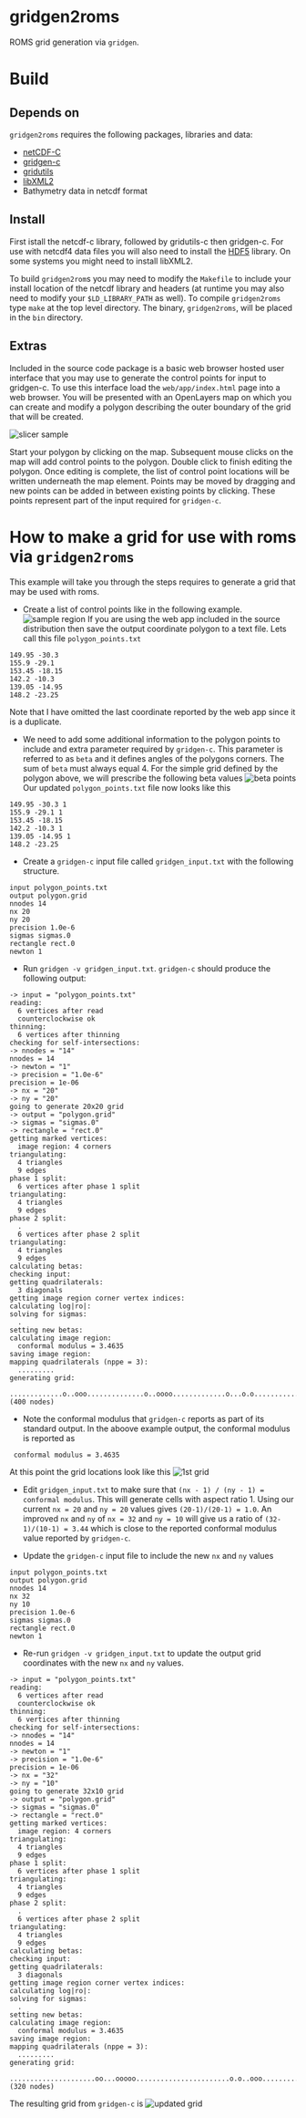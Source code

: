 # gridgen2roms
ROMS grid generation via `gridgen`.

# Build
## Depends on

`gridgen2roms` requires the following packages, libraries and data:

* [netCDF-C](http://www.unidata.ucar.edu/software/netcdf/)
* [gridgen-c](https://github.com/sakov/gridgen-c)
* [gridutils](https://github.com/sakov/gridutils-c)
* [libXML2](http://www.xmlsoft.org/)
* Bathymetry data in netcdf format 

## Install
First istall the netcdf-c library, followed by gridutils-c then gridgen-c. For use with netcdf4 data files you will also need to install the [HDF5](https://www.hdfgroup.org/HDF5/) library. On some systems you might need to install libXML2.

To build `gridgen2rom`s you may need to modify the `Makefile` to include your install location of the netcdf library and headers (at runtime you may also need to modify your `$LD_LIBRARY_PATH` as well). To compile `gridgen2roms` type `make` at the top level directory. The binary, `gridgen2roms`, will be placed in the `bin` directory.

## Extras
Included in the source code package is a basic web browser hosted user interface that you may use to generate the control points for input to gridgen-c. To use this interface load the `web/app/index.html` page into a web browser. You will be presented with an OpenLayers map on which you can create and modify a polygon describing the outer boundary of the grid that will be created.

![slicer sample](https://raw.github.com/freemanjustin/gridgen2roms/master/docs/ol_example.png)

Start your polygon by clicking on the map. Subsequent mouse clicks on the map will add control points to the polygon.
Double click to finish editing the polygon. Once editing is complete, the list of control point locations will be written underneath the map element. Points may be moved by dragging and new points can be added in between existing points by clicking. These points represent part of the input required for `gridgen-c`.


# How to make a grid for use with roms via `gridgen2roms`
This example will take you through the steps requires to generate a grid that may be used with roms.

* Create a list of control points like in the following example.
![sample region](https://raw.github.com/freemanjustin/gridgen2roms/master/docs/example_region.png)
If you are using the web app included in the source distribution then save the output coordinate polygon to a text file. Lets call this file `polygon_points.txt`
```
149.95 -30.3 
155.9 -29.1 
153.45 -18.15 
142.2 -10.3 
139.05 -14.95 
148.2 -23.25 
```
Note that I have omitted the last coordinate reported by the web app since it is a duplicate.

* We need to add some additional information to the polygon points to include and extra parameter required by `gridgen-c`. This parameter is referred to as `beta` and it defines angles of the polygons corners. The sum of `beta` must always equal 4. For the simple grid defined by the polygon above, we will prescribe the following beta values
![beta points](https://raw.github.com/freemanjustin/gridgen2roms/master/docs/beta.png)
Our updated `polygon_points.txt` file now looks like this
```
149.95 -30.3 1
155.9 -29.1 1
153.45 -18.15 
142.2 -10.3 1
139.05 -14.95 1
148.2 -23.25 
```

* Create a `gridgen-c` input file called `gridgen_input.txt` with the following structure.

```
input polygon_points.txt
output polygon.grid
nnodes 14
nx 20
ny 20
precision 1.0e-6
sigmas sigmas.0
rectangle rect.0
newton 1
```

* Run `gridgen -v gridgen_input.txt`. `gridgen-c` should produce the following output:

```
-> input = "polygon_points.txt"
reading:
  6 vertices after read
  counterclockwise ok
thinning:
  6 vertices after thinning
checking for self-intersections:
-> nnodes = "14"
nnodes = 14
-> newton = "1"
-> precision = "1.0e-6"
precision = 1e-06
-> nx = "20"
-> ny = "20"
going to generate 20x20 grid
-> output = "polygon.grid"
-> sigmas = "sigmas.0"
-> rectangle = "rect.0"
getting marked vertices:
  image region: 4 corners
triangulating:
  4 triangles
  9 edges
phase 1 split:
  6 vertices after phase 1 split
triangulating:
  4 triangles
  9 edges
phase 2 split:
  .
  6 vertices after phase 2 split
triangulating:
  4 triangles
  9 edges
calculating betas:
checking input:
getting quadrilaterals:
  3 diagonals
getting image region corner vertex indices:
calculating log|ro|:
solving for sigmas:
  .
setting new betas:
calculating image region:
  conformal modulus = 3.4635
saving image region:
mapping quadrilaterals (nppe = 3):
  .........
generating grid:
  .............o..ooo..............o..oooo.............o...o.o...............ooo.................oo...................o..................................................................................................................................................................................................................................................o...................o.................... (400 nodes)
```

* Note the conformal modulus that `gridgen-c` reports as part of its standard output. In the aboove example output, the conformal modulus is reported as
```
 conformal modulus = 3.4635
```
At this point the grid locations look like this
![1st grid](https://raw.github.com/freemanjustin/gridgen2roms/master/docs/1st_grid.png)

* Edit `gridgen_input.txt` to make sure that `(nx - 1) / (ny - 1) = conformal modulus`. This will generate cells with aspect ratio 1. Using our current `nx = 20` and `ny = 20` values gives `(20-1)/(20-1) = 1.0`. An improved `nx` and `ny` of `nx = 32` and `ny = 10` will give us a ratio of `(32-1)/(10-1) = 3.44` which is close to the reported conformal modulus value reported by `gridgen-c`. 

* Update the `gridgen-c` input file to include the new `nx` and `ny` values
```
input polygon_points.txt
output polygon.grid
nnodes 14
nx 32
ny 10
precision 1.0e-6
sigmas sigmas.0
rectangle rect.0
newton 1
```

* Re-run `gridgen -v gridgen_input.txt` to update the output grid coordinates with the new `nx` and `ny` values.
```
-> input = "polygon_points.txt"
reading:
  6 vertices after read
  counterclockwise ok
thinning:
  6 vertices after thinning
checking for self-intersections:
-> nnodes = "14"
nnodes = 14
-> newton = "1"
-> precision = "1.0e-6"
precision = 1e-06
-> nx = "32"
-> ny = "10"
going to generate 32x10 grid
-> output = "polygon.grid"
-> sigmas = "sigmas.0"
-> rectangle = "rect.0"
getting marked vertices:
  image region: 4 corners
triangulating:
  4 triangles
  9 edges
phase 1 split:
  6 vertices after phase 1 split
triangulating:
  4 triangles
  9 edges
phase 2 split:
  .
  6 vertices after phase 2 split
triangulating:
  4 triangles
  9 edges
calculating betas:
checking input:
getting quadrilaterals:
  3 diagonals
getting image region corner vertex indices:
calculating log|ro|:
solving for sigmas:
  .
setting new betas:
calculating image region:
  conformal modulus = 3.4635
saving image region:
mapping quadrilaterals (nppe = 3):
  .........
generating grid:
  .....................oo...ooooo.......................o.o..ooo........................o..o............................o...............................o........................................................................................................................................o................................ (320 nodes)
```
The resulting grid from `gridgen-c` is
![updated grid](https://raw.github.com/freemanjustin/gridgen2roms/master/docs/2nd_grid.png)

